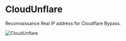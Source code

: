 # CloudUnflare
Reconnaissance Real IP address for Cloudflare Bypass.

![CloudUnflare](https://raw.githubusercontent.com/greycatz/CloudUnflare/master/cloudunflare.png)
